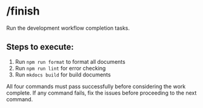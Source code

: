 # /finish

Run the development workflow completion tasks.

## Steps to execute:

1. Run `npm run format` to format all documents
2. Run `npm run lint` for error checking
3. Run `mkdocs build` for build documents

All four commands must pass successfully before considering the work complete. If any command fails, fix the issues before proceeding to the next command.
